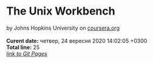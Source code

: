 # The Unix Workbench
by Johns Hopkins University on [coursera.org](https://www.coursera.org/)  
</br>**Curent date:** 
четвер, 24 вересня 2020 14:02:05 +0300
</br>**Total line:** 
25
</br>*[link to Git Pages](https://maxfeshchuk.github.io/MaxFeshchuk.unix/Unix/)*

